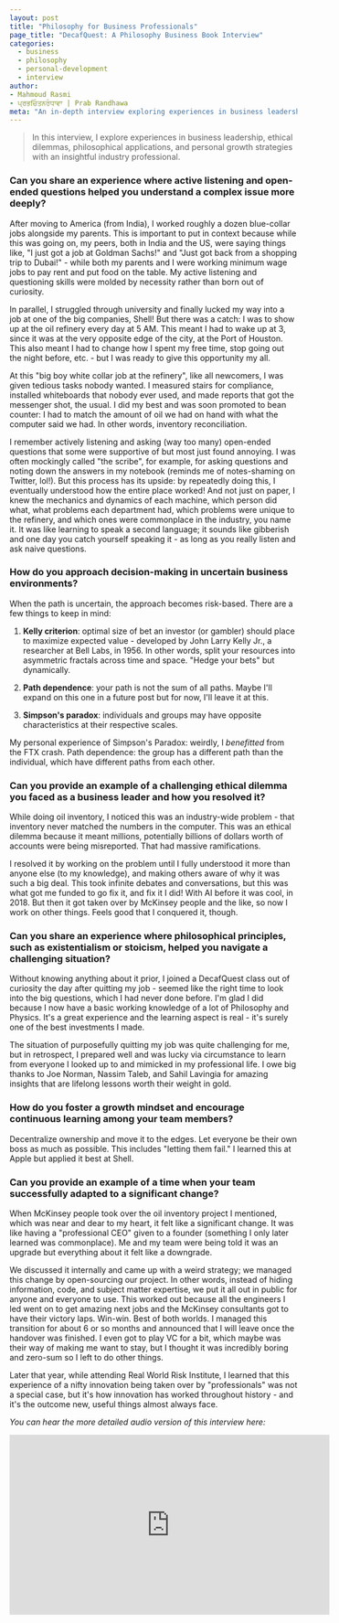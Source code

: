```yaml
---
layout: post
title: "Philosophy for Business Professionals"
page_title: "DecafQuest: A Philosophy Business Book Interview"
categories:
  - business
  - philosophy
  - personal-development
  - interview
author:
- Mahmoud Rasmi
- ਪ੍ਰਭਚਿੰਤਨਰੰਧਾਵਾ | Prab Randhawa
meta: "An in-depth interview exploring experiences in business leadership, ethical dilemmas, philosophical applications, and personal growth strategies."
---
```


> In this interview, I explore experiences in business leadership, ethical dilemmas, philosophical applications, and personal growth strategies with an insightful industry professional.

### **Can you share an experience where active listening and open-ended questions helped you understand a complex issue more deeply?**

After moving to America (from India), I worked roughly a dozen blue-collar jobs alongside my parents. This is important to put in context because while this was going on, my peers, both in India and the US, were saying things like, "I just got a job at Goldman Sachs!" and "Just got back from a shopping trip to Dubai!" - while both my parents and I were working minimum wage jobs to pay rent and put food on the table. My active listening and questioning skills were molded by necessity rather than born out of curiosity. 

In parallel, I struggled through university and finally lucked my way into a job at one of the big companies, Shell! But there was a catch: I was to show up at the oil refinery every day at 5 AM. This meant I had to wake up at 3, since it was at the very opposite edge of the city, at the Port of Houston. This also meant I had to change how I spent my free time, stop going out the night before, etc. - but I was ready to give this opportunity my all. 

At this "big boy white collar job at the refinery", like all newcomers, I was given tedious tasks nobody wanted. I measured stairs for compliance, installed whiteboards that nobody ever used, and made reports that got the messenger shot, the usual. I did my best and was soon promoted to bean counter: I had to match the amount of oil we had on hand with what the computer said we had. In other words, inventory reconciliation. 

I remember actively listening and asking (way too many) open-ended questions that some were supportive of but most just found annoying. I was often mockingly called "the scribe", for example, for asking questions and noting down the answers in my notebook (reminds me of notes-shaming on Twitter, lol!). But this process has its upside: by repeatedly doing this, I eventually understood how the entire place worked! And not just on paper, I knew the mechanics and dynamics of each machine, which person did what, what problems each department had, which problems were unique to the refinery, and which ones were commonplace in the industry, you name it. It was like learning to speak a second language; it sounds like gibberish and one day you catch yourself speaking it - as long as you really listen and ask naive questions.

### **How do you approach decision-making in uncertain business environments?**

When the path is uncertain, the approach becomes risk-based. There are a few things to keep in mind:

1. **Kelly criterion**: optimal size of bet an investor (or gambler) should place to maximize expected value - developed by John Larry Kelly Jr., a researcher at Bell Labs, in 1956. In other words, split your resources into asymmetric fractals across time and space. "Hedge your bets" but dynamically.

2. **Path dependence**: your path is not the sum of all paths. Maybe I'll expand on this one in a future post but for now, I'll leave it at this.

3. **Simpson's paradox**: individuals and groups may have opposite characteristics at their respective scales.

My personal experience of Simpson's Paradox: weirdly, I *benefitted* from the FTX crash. Path dependence: the group has a different path than the individual, which have different paths from each other.

### **Can you provide an example of a challenging ethical dilemma you faced as a business leader and how you resolved it?**

While doing oil inventory, I noticed this was an industry-wide problem - that inventory never matched the numbers in the computer. This was an ethical dilemma because it meant millions, potentially billions of dollars worth of accounts were being misreported. That had massive ramifications.

I resolved it by working on the problem until I fully understood it more than anyone else (to my knowledge), and making others aware of why it was such a big deal. This took infinite debates and conversations, but this was what got me funded to go fix it, and fix it I did! With AI before it was cool, in 2018. But then it got taken over by McKinsey people and the like, so now I work on other things. Feels good that I conquered it, though.

### **Can you share an experience where philosophical principles, such as existentialism or stoicism, helped you navigate a challenging situation?**

Without knowing anything about it prior, I joined a DecafQuest class out of curiosity the day after quitting my job - seemed like the right time to look into the big questions, which I had never done before. I'm glad I did because I now have a basic working knowledge of a lot of Philosophy and Physics. It's a great experience and the learning aspect is real - it's surely one of the best investments I made.

The situation of purposefully quitting my job was quite challenging for me, but in retrospect, I prepared well and was lucky via circumstance to learn from everyone I looked up to and mimicked in my professional life. I owe big thanks to Joe Norman, Nassim Taleb, and Sahil Lavingia for amazing insights that are lifelong lessons worth their weight in gold.

### **How do you foster a growth mindset and encourage continuous learning among your team members?**

Decentralize ownership and move it to the edges. Let everyone be their own boss as much as possible. This includes "letting them fail." I learned this at Apple but applied it best at Shell.

### **Can you provide an example of a time when your team successfully adapted to a significant change?**

When McKinsey people took over the oil inventory project I mentioned, which was near and dear to my heart, it felt like a significant change. It was like having a "professional CEO" given to a founder (something I only later learned was commonplace). Me and my team were being told it was an upgrade but everything about it felt like a downgrade.

We discussed it internally and came up with a weird strategy; we managed this change by open-sourcing our project. In other words, instead of hiding information, code, and subject matter expertise, we put it all out in public for anyone and everyone to use. This worked out because all the engineers I led went on to get amazing next jobs and the McKinsey consultants got to have their victory laps. Win-win. Best of both worlds. I managed this transition for about 6 or so months and announced that I will leave once the handover was finished. I even got to play VC for a bit, which maybe was their way of making me want to stay, but I thought it was incredibly boring and zero-sum so I left to do other things.

Later that year, while attending Real World Risk Institute, I learned that this experience of a nifty innovation being taken over by "professionals" was not a special case, but it's how innovation has worked throughout history - and it's the outcome new, useful things almost always face.

*You can hear the more detailed audio version of this interview here:*

<center><div class="video-container">
<iframe width="560" height="315" src="https://www.youtube.com/embed/TiGWvpexZU8?si=7EOvPjtA1tItN7Q-" title="YouTube video player" frameborder="0" allow="accelerometer; autoplay; clipboard-write; encrypted-media; gyroscope; picture-in-picture; web-share" referrerpolicy="strict-origin-when-cross-origin" allowfullscreen></iframe></div></center>